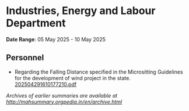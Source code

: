 # Industries, Energy and Labour Department

**Date Range**: 05 May 2025 - 10 May 2025


## Personnel
- Regarding the Falling Distance specified in the Micrositting Guidelines for the development of wind project in the state.\
  [202504291610177210.pdf](https://gr.maharashtra.gov.in/Site/Upload/Government%20Resolutions/English/202504291610177210.pdf)


*Archives of earlier summaries are available at http://mahsummary.orgpedia.in/en/archive.html*